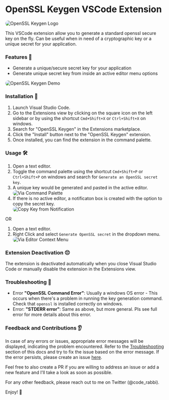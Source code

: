 # OpenSSL Keygen VSCode Extension

<div style="border-radius: 1em; overflow: hidden;"><img alt="OpenSSL Keygen Logo" src="https://res.cloudinary.com/coderabbi/image/upload/v1708210115/openssl-keygen/txhqpoeneyuaxwb50jyd.png" /></div>

This VSCode extension allow you to generate a standard openssl secure key on the fly. Can be useful when in need of a cryptographic key or a unique secret for your application.

### Features 📙

- Generate a unique/secure secret key for your application
- Generate unique secret key from inside an active editor menu options

<div style="border-radius: 1em; overflow: hidden;"><img alt="OpenSSL Keygen Demo" src="https://res.cloudinary.com/coderabbi/image/upload/v1708210119/openssl-keygen/m9u1stprkzfizahmbhat.gif" /></div>

### Installation 📝

1. Launch Visual Studio Code.
1. Go to the Extensions view by clicking on the square icon on the left sidebar or by using the shortcut `Cmd+Shift+X` or `Ctrl+Shift+X` on windows.
1. Search for "OpenSSL Keygen" in the Extensions marketplace.
1. Click the "Install" button next to the "OpenSSL Keygen" extension.
1. Once installed, you can find the extension in the command palette.

### Usage 🛠️

1. Open a text editor.
1. Toggle the command palette using the shortcut `Cmd+Shift+P` or `Ctrl+Shift+P` on windows and search for `Generate an OpenSSL secret key`.
1. A unique key would be generated and pasted in the active editor.
   <div style="border-radius: 1em; overflow: hidden;"><img alt="Via Command Palette" src="https://res.cloudinary.com/coderabbi/image/upload/v1708210115/openssl-keygen/r2yydy08zvi2t2vcwaq4.png" /></div>
1. If there is no active editor, a notificaton box is created with the option to copy the secret key.
   <div style="border-radius: 1em; overflow: hidden;"><img alt="Copy Key from Notification" src="https://res.cloudinary.com/coderabbi/image/upload/v1708210115/openssl-keygen/lijakxtzgnbkcl9p3tey.png" /></div>

OR

1. Open a text editor.
1. Right Click and select `Generate OpenSSL secret` in the dropdown menu.
   <div style="border-radius: 1em; overflow: hidden;"><img alt="Via Editor Context Menu" src="https://res.cloudinary.com/coderabbi/image/upload/v1708210116/openssl-keygen/br2gest2nvzweqownbv5.png" /></div>

### Extension Deactivation 😔

The extension is deactivated automatically when you close Visual Studio Code or manually disable the extension in the Extensions view.

### Troubleshooting 🐛

- Error **"OpenSSL Command Error"**: Usually a windows OS error - This occurs when there's a problem in running the key generation command. Check that `openssl` is installed correctly on windows.
- Error: **"STDERR error"**: Same as above, but more general. Pls see full error for more details about this error.

### Feedback and Contributions 👂

In case of any errors or issues, appropriate error messages will be displayed, indicating the problem encountered. Refer to the [Troubleshooting](#Troubleshooting) section of this docs and try to fix the issue based on the error message. If the error persists, please create an issue [here](https://github.com/emekaorji/openssl-keygen/issues/new?title=).

Feel free to also create a PR if you are willing to address an issue or add a new feature and I'll take a look as soon as possible.

For any other feedback, please reach out to me on Twitter (@code_rabbi).

Enjoy! 💙
